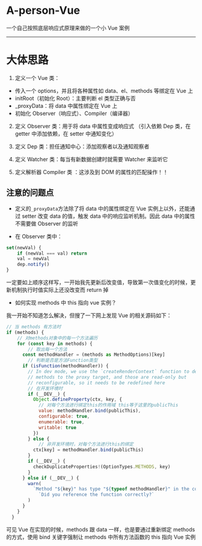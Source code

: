 # A-person-Vue

一个自己按照底层响应式原理来做的一个小 Vue 案例

---

# 大体思路

1. 定义一个 Vue 类：

- 传入一个 options，并且将各种属性如 data、el、methods 等绑定在 Vue 上
- initRoot（初始化 Root）：主要判断 el 类型正确与否
- \_proxyData：将 data 中属性绑定在 Vue 上
- 初始化 Observer（响应式）、Compiler（编译器）

2. 定义 Observer 类：用于将 data 中属性变成响应式 （引入依赖 Dep 类，在 getter 中添加依赖，在 setter 中通知变化）

3. 定义 Dep 类：担任通知中心：添加观察者以及通知观察者

4. 定义 Watcher 类：每当有新数据创建时就需要 Watcher 来监听它

5. 定义解析器 Compiler 类 ：这涉及到 DOM 的属性的匹配操作！！

## 注意的问题点

- 定义的`_proxyData`方法除了将 data 中的属性绑定在 Vue 实例上以外，还能通过 setter 改变 data 的值，触发 data 中的响应监听机制。因此 data 中的属性不需要做 Observer 的监听

- 在 Observer 类中：

```js
set(newVal) {
    if (newVal === val) return
    val = newVal
    dep.notify()
}
```

一定要如上顺序这样写，一开始我先更新后改变值，导致第一次值变化的时候，更新机制执行时值实际上还没改变而 return 掉

- 如何实现 methods 中 this 指向 vue 实例？

我一开始不知道怎么解决，但搜了一下网上发现 Vue 的相关源码如下：

```js
// 当 methods 有方法时
if (methods) {
    // 对methods对象中的每一个方法遍历
    for (const key in methods) {
        // 取出每一个方法
      const methodHandler = (methods as MethodOptions)[key]
        // 判断是否是方法Function类型
      if (isFunction(methodHandler)) {
        // In dev mode, we use the `createRenderContext` function to define
        // methods to the proxy target, and those are read-only but
        // reconfigurable, so it needs to be redefined here
        // 在开发环境时
        if (__DEV__) {
          Object.defineProperty(ctx, key, {
            // 对每个方法进行绑定this的作用域 this等于这里的publicThis
            value: methodHandler.bind(publicThis),
            configurable: true,
            enumerable: true,
            writable: true
          })
        } else {
            // 非开发环境时，对每个方法进行this的绑定
          ctx[key] = methodHandler.bind(publicThis)
        }
        if (__DEV__) {
          checkDuplicateProperties!(OptionTypes.METHODS, key)
        }
      } else if (__DEV__) {
        warn(
          `Method "${key}" has type "${typeof methodHandler}" in the component definition. ` +
            `Did you reference the function correctly?`
        )
      }
    }
  }
```

可见 Vue 在实现的时候，methods 跟 data 一样，也是要通过重新绑定 methods 的方式，使用 bind 关键字强制让 methods 中所有方法函数的 this 指向 Vue 实例
